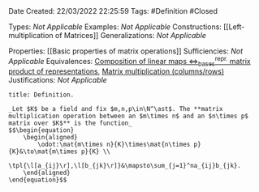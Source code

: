 <br />
<br />

Date Created: 22/03/2022 22:25:59
Tags: #Definition #Closed 

Types: _Not Applicable_
Examples: _Not Applicable_
Constructions: [[Left-multiplication of Matrices]]
Generalizations: _Not Applicable_

Properties: [[Basic properties of matrix operations]]
Sufficiencies: _Not Applicable_
Equivalences: [Composition of linear maps $\Leftrightarrow^\textrm{repr.}_\textrm{bases}$ matrix product of representations](Composition%20of%20linear%20maps%20repr%20under%20basis%20matrix%20product%20of%20representations.md), [Matrix multiplication (columns$\slash$rows)](Matrix%20multiplication%20(columns%20slash%20rows).md)
Justifications: _Not Applicable_

``` ad-Definition
title: Definition.

_Let $K$ be a field and fix $m,n,p\in\N^\ast$. The **matrix multiplication operation between an $m\times n$ and an $n\times p$ matrix over $K$** is the function_
$$\begin{equation}
    \begin{aligned}
        \odot:\mat{m\times n}{K}\times\mat{n\times p}{K}&\to\mat{m\times p}{K} \\
        \tpl{\l[a_{ij}\r],\l[b_{jk}\r]}&\mapsto\sum_{j=1}^na_{ij}b_{jk}.
    \end{aligned}
\end{equation}$$

```
